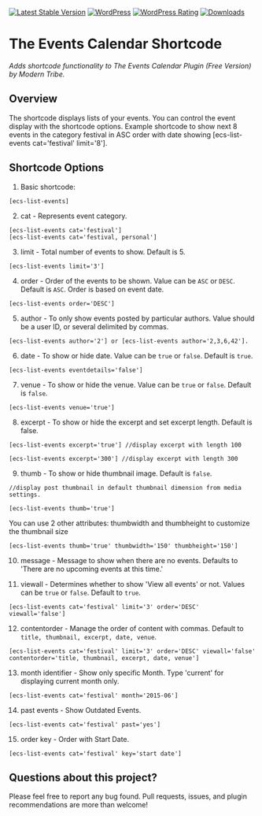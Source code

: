 [![Latest Stable Version](https://img.shields.io/wordpress/plugin/v/the-events-calendar-shortcode.svg?style=flat-square)](https://packagist.org/packages/ankitpokhrel/Dynamic-Featured-Image)
[![WordPress](https://img.shields.io/wordpress/v/the-events-calendar-shortcode.svg?style=flat-square)](https://wordpress.org/plugins/dynamic-featured-image/)
[![WordPress Rating](https://img.shields.io/wordpress/plugin/r/the-events-calendar-shortcode.svg?style=flat-square)](https://wordpress.org/plugins/dynamic-featured-image/)
[![Downloads](https://img.shields.io/wordpress/plugin/dt/the-events-calendar-shortcode.svg?style=flat-square)](https://wordpress.org/plugins/the-events-calendar-shortcode/)

# The Events Calendar Shortcode

_Adds shortcode functionality to The Events Calendar Plugin (Free Version) by Modern Tribe._

## Overview
The shortcode displays lists of your events. You can control the event display with the shortcode options. Example shortcode to show next 8 events in the category festival in ASC order with date showing [ecs-list-events cat='festival' limit='8'].

## Shortcode Options
1. Basic shortcode:  
  ```
  [ecs-list-events]
  ```
  
2. cat - Represents event category.  
  ```
  [ecs-list-events cat='festival']
  [ecs-list-events cat='festival, personal']
  ```
  
3. limit - Total number of events to show. Default is 5.  
  ```
  [ecs-list-events limit='3']
  ```
  
4. order - Order of the events to be shown. Value can be `ASC` or `DESC`. Default is `ASC`. Order is based on event date.  
  ```
  [ecs-list-events order='DESC']
  ```

5. author - To only show events posted by particular authors. Value should be a user ID, or several delimited by commas.  
  ```
  [ecs-list-events author='2'] or [ecs-list-events author='2,3,6,42'].
  ```
  
6. date - To show or hide date. Value can be `true` or `false`. Default is `true`.  
  ```
  [ecs-list-events eventdetails='false']
  ```
  
7. venue - To show or hide the venue. Value can be `true` or `false`. Default is `false`.  
  ```
  [ecs-list-events venue='true']
  ```
  
8. excerpt - To show or hide the excerpt and set excerpt length. Default is false.  
  ```
  [ecs-list-events excerpt='true'] //display excerpt with length 100  
  
  [ecs-list-events excerpt='300'] //display excerpt with length 300
  ```
  
9. thumb - To show or hide thumbnail image. Default is `false`.  
  ```
  //display post thumbnail in default thumbnail dimension from media settings.  
  
  [ecs-list-events thumb='true'] 
  ```  
  You can use 2 other attributes: thumbwidth and thumbheight to customize the thumbnail size  
  ```
  [ecs-list-events thumb='true' thumbwidth='150' thumbheight='150']
  ```
  
10. message - Message to show when there are no events. Defaults to 'There are no upcoming events at this time.'

11. viewall - Determines whether to show 'View all events' or not. Values can be `true` or `false`. Default to `true`.
  ```  
  [ecs-list-events cat='festival' limit='3' order='DESC' viewall='false']
  ```

12. contentorder - Manage the order of content with commas. Default to `title, thumbnail, excerpt, date, venue`.
  ```  
  [ecs-list-events cat='festival' limit='3' order='DESC' viewall='false' contentorder='title, thumbnail, excerpt, date, venue']
  ```

13. month identifier - Show only specific Month. Type 'current' for displaying current month only.
  ```  
  [ecs-list-events cat='festival' month='2015-06']
  ```

14. past events - Show Outdated Events.
  ```  
  [ecs-list-events cat='festival' past='yes']
  ```

15. order key - Order with Start Date.
  ```  
  [ecs-list-events cat='festival' key='start date']
  ```

## Questions about this project?

Please feel free to report any bug found. Pull requests, issues, and plugin recommendations are more than welcome!
